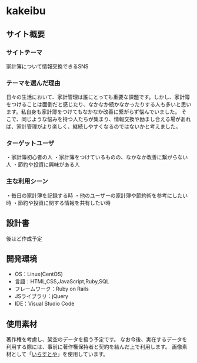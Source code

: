 # kakeibu
## サイト概要
### サイトテーマ
 家計簿について情報交換できるSNS 
​
### テーマを選んだ理由
日々の生活において、家計管理は誰にとっても重要な課題です。しかし、家計簿をつけることは面倒だと感じたり、なかなか続かなかったりする人も多いと思います。私自身も家計簿をつけてもなかなか改善に繋がらず悩んでいました。
そこで、同じような悩みを持つ人たちが集まり、情報交換や励まし合える場があれば、家計管理がより楽しく、継続しやすくなるのではないかと考えました。

### ターゲットユーザ
・家計簿初心者の人
・家計簿をつけているものの、なかなか改善に繋がらない人
・節約や投資に興味がある人​
​
### 主な利用シーン
・毎日の家計簿を記録する時
・​他のユーザーの家計簿や節約術を参考にしたい時
・節約や投資に関する情報を共有したい時

## 設計書
後ほど作成予定
​
## 開発環境
- OS：Linux(CentOS)
- 言語：HTML,CSS,JavaScript,Ruby,SQL
- フレームワーク：Ruby on Rails
- JSライブラリ：jQuery
- IDE：Visual Studio Code
​
## 使用素材
著作権を考慮し、架空のデータを扱う予定です。
なお今後、実在するデータを利用する際には、事前に著作権保持者と契約を結んだ上で利用します。
画像素材として「[いらすとや](https://www.irasutoya.com/)」を使用しています。